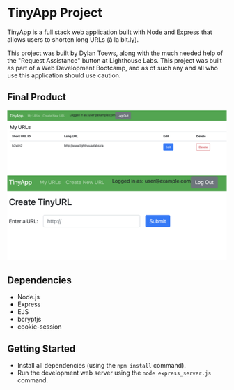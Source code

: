 # TinyApp Project

TinyApp is a full stack web application built with Node and Express that allows users to shorten long URLs (à la bit.ly).

This project was built by Dylan Toews, along with the much needed help of the "Request Assistance" button at Lighthouse Labs. This project was built as part of a Web Development Bootcamp, and as of such any and all who use this application should use caution. 

## Final Product

!["Main index of url tiny app"](https://github.com/dylanToews/tinyapp/blob/main/docs/url_index.png?raw=true)
!["Shows create url page"](https://github.com/dylanToews/tinyapp/blob/main/docs/create_url.png?raw=true)

## Dependencies

- Node.js
- Express
- EJS
- bcryptjs
- cookie-session

## Getting Started

- Install all dependencies (using the `npm install` command).
- Run the development web server using the `node express_server.js` command.
